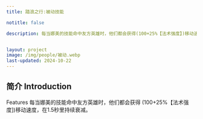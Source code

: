 ```yaml
---
title: 踏浪之行:被动技能

notitle: false

description: 每当娜美的技能命中友方英雄时，他们都会获得(100+25%【法术强度】)移动速度，在1.5秒里持续衰减。


layout: project
image: /img/people/被动.webp
last-updated: 2024-10-22
---
```


## 简介 Introduction
Features
每当娜美的技能命中友方英雄时，他们都会获得
(100+25%【法术强度])移动速度，在1.5秒里持续衰减。
